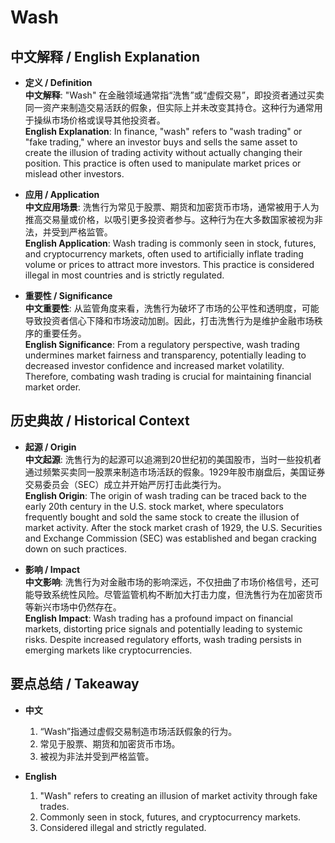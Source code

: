 # Wash

## 中文解释 / English Explanation

* **定义 / Definition**  
  **中文解释**: "Wash" 在金融领域通常指“洗售”或“虚假交易”，即投资者通过买卖同一资产来制造交易活跃的假象，但实际上并未改变其持仓。这种行为通常用于操纵市场价格或误导其他投资者。  
  **English Explanation**: In finance, "wash" refers to "wash trading" or "fake trading," where an investor buys and sells the same asset to create the illusion of trading activity without actually changing their position. This practice is often used to manipulate market prices or mislead other investors.

* **应用 / Application**  
  **中文应用场景**: 洗售行为常见于股票、期货和加密货币市场，通常被用于人为推高交易量或价格，以吸引更多投资者参与。这种行为在大多数国家被视为非法，并受到严格监管。  
  **English Application**: Wash trading is commonly seen in stock, futures, and cryptocurrency markets, often used to artificially inflate trading volume or prices to attract more investors. This practice is considered illegal in most countries and is strictly regulated.

* **重要性 / Significance**  
  **中文重要性**: 从监管角度来看，洗售行为破坏了市场的公平性和透明度，可能导致投资者信心下降和市场波动加剧。因此，打击洗售行为是维护金融市场秩序的重要任务。  
  **English Significance**: From a regulatory perspective, wash trading undermines market fairness and transparency, potentially leading to decreased investor confidence and increased market volatility. Therefore, combating wash trading is crucial for maintaining financial market order.

## 历史典故 / Historical Context

* **起源 / Origin**  
  **中文起源**: 洗售行为的起源可以追溯到20世纪初的美国股市，当时一些投机者通过频繁买卖同一股票来制造市场活跃的假象。1929年股市崩盘后，美国证券交易委员会（SEC）成立并开始严厉打击此类行为。  
  **English Origin**: The origin of wash trading can be traced back to the early 20th century in the U.S. stock market, where speculators frequently bought and sold the same stock to create the illusion of market activity. After the stock market crash of 1929, the U.S. Securities and Exchange Commission (SEC) was established and began cracking down on such practices.

* **影响 / Impact**  
  **中文影响**: 洗售行为对金融市场的影响深远，不仅扭曲了市场价格信号，还可能导致系统性风险。尽管监管机构不断加大打击力度，但洗售行为在加密货币等新兴市场中仍然存在。  
  **English Impact**: Wash trading has a profound impact on financial markets, distorting price signals and potentially leading to systemic risks. Despite increased regulatory efforts, wash trading persists in emerging markets like cryptocurrencies.

## 要点总结 / Takeaway

* **中文**  
  1. “Wash”指通过虚假交易制造市场活跃假象的行为。
  2. 常见于股票、期货和加密货币市场。
  3. 被视为非法并受到严格监管。

* **English**  
  1. "Wash" refers to creating an illusion of market activity through fake trades.
  2. Commonly seen in stock, futures, and cryptocurrency markets.
  3. Considered illegal and strictly regulated.